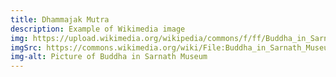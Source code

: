 ```yaml
---
title: Dhammajak Mutra
description: Example of Wikimedia image
img: https://upload.wikimedia.org/wikipedia/commons/f/ff/Buddha_in_Sarnath_Museum_%28Dhammajak_Mutra%29.jpg
imgSrc: https://commons.wikimedia.org/wiki/File:Buddha_in_Sarnath_Museum_(Dhammajak_Mutra).jpg
img-alt: Picture of Buddha in Sarnath Museum
---
```



